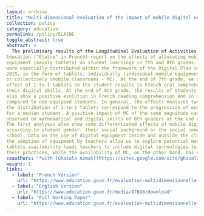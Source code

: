 ```yaml
---
layout: archive
title: "Multi-dimensional evaluation of the impact of mobile digital equipment on student learnings: Preliminary results of the effects of the 2015 Digital Plan"
collection: policy
category: education
permalink: /policy/ELAINE
toggle_abstract: true
abstract: >
  The preliminary results of the Longitudinal Evaluation of Activities related to Digital
Education ("Élaine" in French) report on the effects of allocating mobile digital
equipment (mainly tablets) on student learnings in 7th and 8th grades. These equipment
were especially distributed within the framework of the Digital Plan implemented from
2015, in the form of tablets, individually (individual mobile equipment - 1-to-1 tablets)
or collectively (mobile classrooms - MC). At the end of 7th grade, we observe a positive
effect of 1-to-1 tablets on the student results in French oral comprehension and on
their digital skills. At the end of 8th grade, the results of students receiving 1-to-1 tablets
also show a positive evolution in French reading comprehension and in mathematics
compared to non-equipped students. In general, the effects measured two years after
the distribution of 1-to-1 tablets correspond to the progression of one rank in the class
for a median student. A positive impact of MC of the same magnitude can also be
observed on mathematical and digital skills of 8th graders at the end of the school year.
The first analyses also show some differentiated effects of mobile digital equipment
according to student gender, their social background or the social composition of their
school. Data on the use of digital equipment inside and outside the classroom, as well as
the adoption of equipment by teachers allow us to explore potential mechanisms. 1-to-1
tablets availability leads teachers to include digital technologies to a greater extent into
their practices, while the availability of MC, on the other hand, has no effect.
coauthors: "*with [Ghazala Azmat](https://sites.google.com/site/ghazalaazmat/home), [Denis Fougère](https://www.sciencespo.fr/cris/fr/annuaire/fougere-denis/), [Alexis Lermite](https://fr.linkedin.com/in/alexis-lermite) and [Clémence Lobut](https://www.povertyactionlab.org/fr/person/lobut?lang=fr)*"
weight: 1
links:
  - label: "French Version"
    url: "https://www.education.gouv.fr/evaluation-multidimensionnelle-de-l-impact-d-equipements-numeriques-mobiles-sur-les-apprentissages-309284"
  - label: "English Version"
    url: "https://www.education.gouv.fr/media/87698/download"
  - label: "Full Working Paper"
    url: "https://www.education.gouv.fr/evaluation-multidimensionnelle-de-l-impact-de-l-utilisation-d-equipements-numeriques-mobiles-sur-les-309290"
---
```

